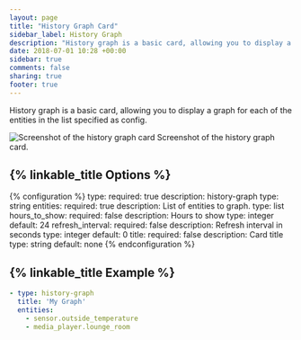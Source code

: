 ```yaml
---
layout: page
title: "History Graph Card"
sidebar_label: History Graph
description: "History graph is a basic card, allowing you to display a graph for each of the entities in the list specified as config."
date: 2018-07-01 10:28 +00:00
sidebar: true
comments: false
sharing: true
footer: true
---
```


History graph is a basic card, allowing you to display a graph for each of the entities in the list specified as config.

<p class='img'>
<img src='/images/lovelace/lovelace_history_graph.png' alt='Screenshot of the history graph card'>
Screenshot of the history graph card.
</p>

## {% linkable_title Options %}

{% configuration %}
type:
  required: true
  description: history-graph
  type: string
entities:
  required: true
  description: List of entities to graph.
  type: list
hours_to_show:
  required: false
  description: Hours to show
  type: integer
  default: 24
refresh_interval:
  required: false
  description: Refresh interval in seconds
  type: integer
  default: 0
title:
  required: false
  description: Card title
  type: string
  default: none
{% endconfiguration %}

## {% linkable_title Example %}

```yaml
- type: history-graph
  title: 'My Graph'
  entities:
    - sensor.outside_temperature
    - media_player.lounge_room
```
